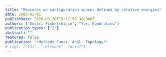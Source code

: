 ```yaml
---
title: "Measures on configuration spaces defined by relative energies"
date: 2005-01-01
publishDate: 2020-03-20T15:17:50.388000Z
authors: ["Dmitri Finkelshtein", "Yuri Kondratiev"]
publication_types: ["2"]
abstract: ""
featured: false
publication: "*Methods Funct. Anal. Topology*"
# tags: ["fdl", "relevant", "prio1"]
---
```


